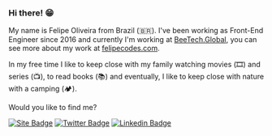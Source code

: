 ### Hi there! 😁

My name is Felipe Oliveira from Brazil (🇧🇷). I've been working as Front-End Engineer since 2016 and currently I'm working at [BeeTech.Global](https://beetech.global/), you can see more about my work at [felipecodes.com](https://felipecodes.com).

In my free time I like to keep close with my family watching movies (🎞️) and series (📺), to read books (📚) and eventually, I like to keep close with nature with a camping (🏕️).

Would you like to find me?

[![Site Badge](https://img.shields.io/badge/Site-felipecodes.com-black)](https://felipecodes.com/)
[![Twitter Badge](https://img.shields.io/badge/-Twitter-1ca0f1?style=flat-square&labelColor=1ca0f1&logo=twitter&logoColor=white&link=https://twitter.com/felipecodes)](https://twitter.com/felipecodes)
[![Linkedin Badge](https://img.shields.io/badge/-LinkedIn-blue?style=flat-square&logo=Linkedin&logoColor=white&link=https://www.linkedin.com/in/felipewhocodes)](https://www.linkedin.com/in/felipewhocodes)

